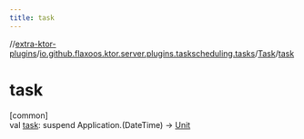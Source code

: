 ```yaml
---
title: task
---
```


//[extra-ktor-plugins](../../../index.md)/[io.github.flaxoos.ktor.server.plugins.taskscheduling.tasks](../index.md)/[Task](index.md)/[task](task.md)

# task

[common]\
val [task](task.md): suspend Application.(DateTime)
-&gt; [Unit](https://kotlinlang.org/api/latest/jvm/stdlib/kotlin/-unit/index.md)





